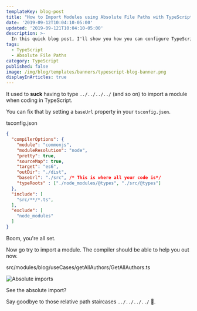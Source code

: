 ```yaml
---
templateKey: blog-post
title: "How to Import Modules using Absolute File Paths with TypeScript"
date: '2019-09-12T10:04:10-05:00'
updated: '2019-09-121T10:04:10-05:00'
description: >-
  In this quick blog post, I'll show you how you can configure TypeScript to use absolute file paths.
tags:
  - TypeScript
  - Absolute File Paths
category: TypeScript
published: false
image: /img/blog/templates/banners/typescript-blog-banner.png
displayInArticles: true
---
```


It used to **suck** having to type `../../../../` (and so on) to import a module when coding in TypeScript.

You can fix that by setting a `baseUrl` property in your `tsconfig.json`.

<div class="filename">tsconfig.json</div>

```json
{
  "compilerOptions": {
    "module": "commonjs",
    "moduleResolution": "node",
    "pretty": true,
    "sourceMap": true,
    "target": "es6",
    "outDir": "./dist",
    "baseUrl": "./src", /* This is where all your code is*/
    "typeRoots" : ["./node_modules/@types", "./src/@types"]
  },
  "include": [
    "src/**/*.ts",
  ],
  "exclude": [
    "node_modules"
  ]
}
```

Boom, you're all set. 

Now go try to import a module. The compiler should be able to help you out now.

<div class="filename">src/modules/blog/useCases/getAllAuthors/GetAllAuthors.ts</div>

![Absolute imports](/img/blog/typescript/absolute-imports.png)

<p class="caption">See the absolute import?</p>

Say goodbye to those relative path staircases `../../../../` 👋.

